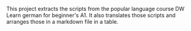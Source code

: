 This project extracts the scripts from the popular language course DW Learn german for beginner's A1.
It also translates those scripts and arranges those in a markdown file in a table.